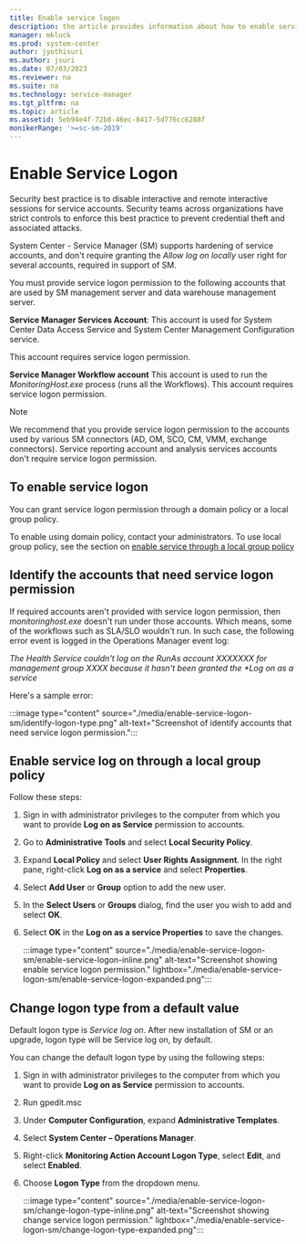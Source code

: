 ```yaml
---
title: Enable service logon
description: the article provides information about how to enable service logon as log on type.
manager: mkluck
ms.prod: system-center
author: jyothisuri
ms.author: jsuri
ms.date: 07/03/2023
ms.reviewer: na
ms.suite: na
ms.technology: service-manager
ms.tgt_pltfrm: na
ms.topic: article
ms.assetid: 5eb94e4f-72b8-46ec-8417-5d776cc6288f
monikerRange: '>=sc-sm-2019'
---
```


# Enable Service Logon

Security best practice is to disable interactive and remote interactive sessions for service accounts. Security teams across organizations have strict controls to enforce this best practice to prevent credential theft and associated attacks.

System Center - Service Manager (SM) supports hardening of service accounts, and don't require granting the *Allow log on locally* user right for several accounts, required in support of SM.

You must provide service logon permission to the following accounts that are used by SM management server and data warehouse management server.

**Service Manager Services Account**:
This account is used for System Center Data Access Service and System Center Management Configuration service.

This account requires service logon permission.  

**Service Manager Workflow account**
This account is used to run the *MonitoringHost.exe* process (runs all the Workflows). This account requires service logon permission.

>[!NOTE]
>We recommend that you provide service logon permission to the accounts used by various SM connectors (AD, OM, SCO, CM, VMM, exchange connectors).
>Service reporting account and analysis services accounts don't require service logon permission.

## To enable service logon

You can grant service logon permission through a domain policy or a local group policy.

To enable using domain policy, contact your administrators. To use local group policy, see the section on [enable service through a local group policy](#enable-service-log-on-through-a-local-group-policy)

## Identify the accounts that need service logon permission

If required accounts aren't provided with service logon permission, then *monitoringhost.exe* doesn't run under those accounts. Which means, some of the workflows such as SLA/SLO wouldn't run. In such case, the following error event is logged in the Operations Manager event log:

<em>The Health Service couldn't log on the RunAs account XXXXXXX for management group XXXX because it hasn't been granted the *Log on as a service</em>

Here's a sample error:

:::image type="content" source="./media/enable-service-logon-sm/identify-logon-type.png" alt-text="Screenshot of identify accounts that need service logon permission.":::

## Enable service log on through a local group policy
Follow these steps:

1.	Sign in with administrator privileges to the computer from which you want to provide **Log on as Service** permission to accounts.
2.	Go to **Administrative Tools** and select **Local Security Policy**.
3.	Expand **Local Policy** and select **User Rights Assignment**. In the right pane, right-click **Log on as a service** and select **Properties**.
4.	Select **Add User** or **Group** option to add the new user.
5.	In the **Select Users** or **Groups** dialog, find the user you wish to add and select **OK**.
6.	Select **OK** in the **Log on as a service Properties** to save the changes.

    :::image type="content" source="./media/enable-service-logon-sm/enable-service-logon-inline.png" alt-text="Screenshot showing enable service logon permission." lightbox="./media/enable-service-logon-sm/enable-service-logon-expanded.png":::

##  Change logon type from a default value

Default logon type is *Service log on*.
After new installation of  SM or an upgrade, logon type will be Service log on, by default.

You can change the default logon type by using the following steps:

1.	Sign in with administrator privileges to the computer from which you want to provide **Log on as Service** permission to accounts.
2.	Run gpedit.msc
3.	Under **Computer Configuration**, expand **Administrative Templates**.
4.	Select **System Center – Operations Manager**.
5.	Right-click **Monitoring Action Account Logon Type**, select **Edit**, and select **Enabled**.
7.	Choose **Logon Type** from the dropdown menu.

    :::image type="content" source="./media/enable-service-logon-sm/change-logon-type-inline.png" alt-text="Screenshot showing change service logon permission." lightbox="./media/enable-service-logon-sm/change-logon-type-expanded.png":::